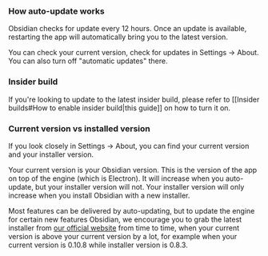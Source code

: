 ### How auto-update works

Obsidian checks for update every 12 hours. Once an update is available, restarting the app will automatically bring you to the latest version.

You can check your current version, check for updates in Settings -> About. You can also turn off "automatic updates" there.

### Insider build

If you're looking to update to the latest insider build, please refer to [[Insider builds#How to enable insider build|this guide]] on how to turn it on.

### Current version vs installed version

If you look closely in Settings -> About, you can find your current version and your installer version.

Your current version is your Obsidian version. This is the version of the app on top of the engine (which is Electron). It will increase when you auto-update, but your installer version will not. Your installer version will only increase when you install Obsidian with a new installer.

Most features can be delivered by auto-updating, but to update the engine for certain new features Obsidian, we encourage you to grab the latest installer from [our official website](https://obsidian.md) from time to time, when your current version is above your current version by a lot, for example when your current version is 0.10.8 while installer version is 0.8.3.
